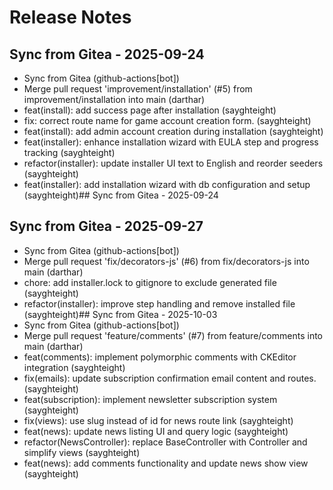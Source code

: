 # Release Notes

## Sync from Gitea - 2025-09-24
- Sync from Gitea (github-actions[bot])
- Merge pull request 'improvement/installation' (#5) from improvement/installation into main (darthar)
- feat(install): add success page after installation (sayghteight)
- fix: correct route name for game account creation form. (sayghteight)
- feat(install): add admin account creation during installation (sayghteight)
- feat(installer): enhance installation wizard with EULA step and progress tracking (sayghteight)
- refactor(installer): update installer UI text to English and reorder seeders (sayghteight)
- feat(installer): add installation wizard with db configuration and setup (sayghteight)## Sync from Gitea - 2025-09-24

## Sync from Gitea - 2025-09-27
- Sync from Gitea (github-actions[bot])
- Merge pull request 'fix/decorators-js' (#6) from fix/decorators-js into main (darthar)
- chore: add installer.lock to gitignore to exclude generated file (sayghteight)
- refactor(installer): improve step handling and remove installed file (sayghteight)## Sync from Gitea - 2025-10-03
- Sync from Gitea (github-actions[bot])
- Merge pull request 'feature/comments' (#7) from feature/comments into main (darthar)
- feat(comments): implement polymorphic comments with CKEditor integration (sayghteight)
- fix(emails): update subscription confirmation email content and routes. (sayghteight)
- feat(subscription): implement newsletter subscription system (sayghteight)
- fix(views): use slug instead of id for news route link (sayghteight)
- feat(news): update news listing UI and query logic (sayghteight)
- refactor(NewsController): replace BaseController with Controller and simplify views (sayghteight)
- feat(news): add comments functionality and update news show view (sayghteight)
